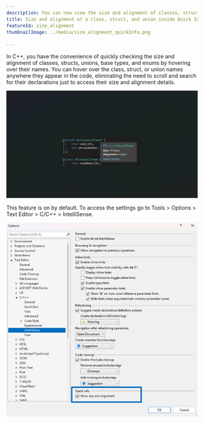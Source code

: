 ```yaml
---
description: You can now view the size and alignment of classes, structs, unions, base types, and enums before compiling your code.
title: Size and alignment of a class, struct, and union inside Quick Info.
featureId: size_alignment
thumbnailImage: ../media/size_alignment_quickInfo.png

---
```



In C++, you have the convenience of quickly checking the size and alignment of classes, structs, unions, base types, and enums by hovering over their names. You can hover over the class, struct, or union names anywhere they appear in the code, eliminating the need to scroll and search for their declarations just to access their size and alignment details.

![Size And Alignment](../media/size_alignment_quickInfo.png "Size And Alignment")

This feature is on by default. To access the settings go to Tools > Options > Text Editor > C/C++ > IntelliSense.

![Setting For Size And Alignment](../media/setting_size_alignment.png "Setting For Size And Alignment")

